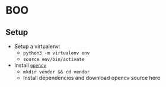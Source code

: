 # BOO

## Setup

- Setup a virtualenv:
    - `python3 -m virtualenv env`
    - `source env/bin/activate`
- Install [`opencv`](https://www.pyimagesearch.com/2016/10/24/ubuntu-16-04-how-to-install-opencv/)
    - `mkdir vendor && cd vendor`
    - Install dependencies and download opencv source here

